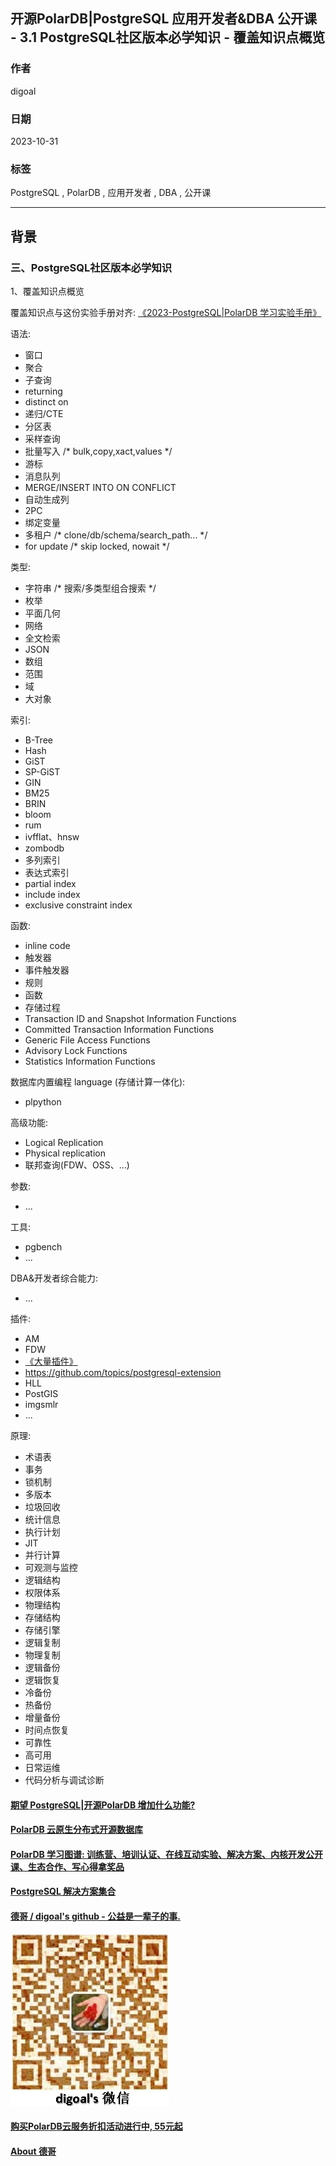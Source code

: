 ## 开源PolarDB|PostgreSQL 应用开发者&DBA 公开课 - 3.1 PostgreSQL社区版本必学知识 - 覆盖知识点概览        
                    
### 作者                    
digoal                    
                    
### 日期                    
2023-10-31                    
                    
### 标签                    
PostgreSQL , PolarDB , 应用开发者 , DBA , 公开课          
                    
----                    
                    
## 背景               
        
### 三、PostgreSQL社区版本必学知识         
        
1、覆盖知识点概览           
        
覆盖知识点与这份实验手册对齐: [《2023-PostgreSQL|PolarDB 学习实验手册》](../202308/20230822_02.md)  
    
语法:      
- 窗口      
- 聚合      
- 子查询      
- returning     
- distinct on    
- 递归/CTE      
- 分区表      
- 采样查询      
- 批量写入  /* bulk,copy,xact,values */    
- 游标     
- 消息队列      
- MERGE/INSERT INTO ON CONFLICT     
- 自动生成列     
- 2PC    
- 绑定变量    
- 多租户  /* clone/db/schema/search_path... */  
- for update /* skip locked, nowait */  
    
      
类型:       
- 字符串  /* 搜索/多类型组合搜索 */       
- 枚举      
- 平面几何    
- 网络    
- 全文检索    
- JSON    
- 数组     
- 范围     
- 域    
- 大对象    
    
    
索引:      
- B-Tree    
- Hash    
- GiST    
- SP-GiST    
- GIN    
- BM25  
- BRIN    
- bloom    
- rum    
- ivfflat、hnsw    
- zombodb    
- 多列索引    
- 表达式索引    
- partial index    
- include index    
- exclusive constraint index     
      
    
函数:      
- inline code    
- 触发器      
- 事件触发器    
- 规则      
- 函数      
- 存储过程      
- Transaction ID and Snapshot Information Functions    
- Committed Transaction Information Functions    
- Generic File Access Functions    
- Advisory Lock Functions    
- Statistics Information Functions    
    
    
数据库内置编程 language (存储计算一体化):      
- plpython  
    
    
高级功能:      
- Logical Replication     
- Physical replication     
- 联邦查询(FDW、OSS、...)      
    
参数:    
- ...    
    
工具:  
- pgbench    
- ...  
    
DBA&开发者综合能力:   
- ...  
    
插件:      
- AM     
- FDW      
- [《大量插件》](../202307/20230710_03.md)  
- https://github.com/topics/postgresql-extension   
- HLL  
- PostGIS  
- imgsmlr  
- ...  
     
原理:  
- 术语表  
- 事务  
- 锁机制  
- 多版本  
- 垃圾回收  
- 统计信息  
- 执行计划  
- JIT  
- 并行计算  
- 可观测与监控  
- 逻辑结构  
- 权限体系  
- 物理结构  
- 存储结构  
- 存储引擎  
- 逻辑复制  
- 物理复制  
- 逻辑备份  
- 逻辑恢复  
- 冷备份  
- 热备份  
- 增量备份  
- 时间点恢复  
- 可靠性  
- 高可用  
- 日常运维  
- 代码分析与调试诊断
       
    
  
#### [期望 PostgreSQL|开源PolarDB 增加什么功能?](https://github.com/digoal/blog/issues/76 "269ac3d1c492e938c0191101c7238216")
  
  
#### [PolarDB 云原生分布式开源数据库](https://github.com/ApsaraDB "57258f76c37864c6e6d23383d05714ea")
  
  
#### [PolarDB 学习图谱: 训练营、培训认证、在线互动实验、解决方案、内核开发公开课、生态合作、写心得拿奖品](https://www.aliyun.com/database/openpolardb/activity "8642f60e04ed0c814bf9cb9677976bd4")
  
  
#### [PostgreSQL 解决方案集合](../201706/20170601_02.md "40cff096e9ed7122c512b35d8561d9c8")
  
  
#### [德哥 / digoal's github - 公益是一辈子的事.](https://github.com/digoal/blog/blob/master/README.md "22709685feb7cab07d30f30387f0a9ae")
  
  
![digoal's wechat](../pic/digoal_weixin.jpg "f7ad92eeba24523fd47a6e1a0e691b59")
  
  
#### [购买PolarDB云服务折扣活动进行中, 55元起](https://www.aliyun.com/activity/new/polardb-yunparter?userCode=bsb3t4al "e0495c413bedacabb75ff1e880be465a")
  
  
#### [About 德哥](https://github.com/digoal/blog/blob/master/me/readme.md "a37735981e7704886ffd590565582dd0")
  
